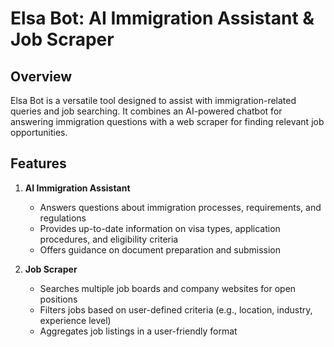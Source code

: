 # Elsa Bot: AI Immigration Assistant & Job Scraper

## Overview

Elsa Bot is a versatile tool designed to assist with immigration-related queries and job searching. It combines an
AI-powered chatbot for answering immigration questions with a web scraper for finding relevant job opportunities.

## Features

1. **AI Immigration Assistant**
    - Answers questions about immigration processes, requirements, and regulations
    - Provides up-to-date information on visa types, application procedures, and eligibility criteria
    - Offers guidance on document preparation and submission

2. **Job Scraper**
    - Searches multiple job boards and company websites for open positions
    - Filters jobs based on user-defined criteria (e.g., location, industry, experience level)
    - Aggregates job listings in a user-friendly format
